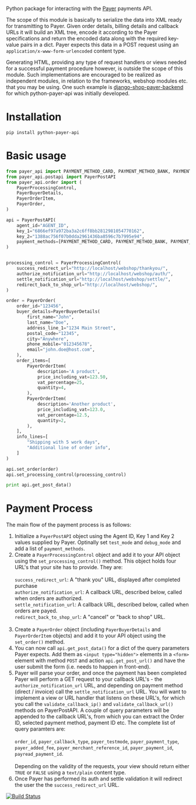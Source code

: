 Python package for interacting with the [Payer](http://payer.se) payments API.

The scope of this module is basically to serialize the data into XML
ready for transmitting to Payer. Given order details, billing details
and callback URLs it will build an XML tree, encode it according to
the Payer specifications and return the encoded data along with the
required key-value pairs in a dict. Payer expects this data in a
POST request using an `application/x-www-form-urlencoded` content
type.

Generating HTML, providing any type of request handlers or views
needed for a successful payment procedure however, is outside the
scope of this module. Such implementations are encouraged to be
realized as independent modules, in relation to the frameworks, 
webshop modules etc. that you may be using. One such example is
[django-shop-payer-backend](https://github.com/dessibelle/django-shop-payer-backend) for which python-payer-api was
initially developed.

Installation
============

	pip install python-payer-api

Basic usage
===========

```python
from payer_api import PAYMENT_METHOD_CARD, PAYMENT_METHOD_BANK, PAYMENT_METHOD_PHONE, PAYMENT_METHOD_INVOICE
from payer_api.postapi import PayerPostAPI
from payer_api.order import (
    PayerProcessingControl,
    PayerBuyerDetails,
    PayerOrderItem,
    PayerOrder,
)

api = PayerPostAPI(
    agent_id="AGENT_ID",
    key_1="6866ef97a972ba3a2c6ff8bb2812981054770162",
    key_2="1388ac756f07b0dda2961436ba8596c7b7995e94",
    payment_methods=[PAYMENT_METHOD_CARD, PAYMENT_METHOD_BANK, PAYMENT_METHOD_PHONE, PAYMENT_METHOD_INVOICE]
)


processing_control = PayerProcessingControl(
    success_redirect_url="http://localhost/webshop/thankyou/",
    authorize_notification_url="http://localhost/webshop/auth/",
    settle_notification_url="http://localhost/webshop/settle/",
    redirect_back_to_shop_url="http://localhost/webshop/",
)

order = PayerOrder(
    order_id="123456",
    buyer_details=PayerBuyerDetails(
        first_name="John",
        last_name="Doe",
        address_line_1="1234 Main Street",
        postal_code="12345",
        city="Anywhere",
        phone_mobile="012345678",
        email="john.doe@host.com",
    ),
    order_items=[
        PayerOrderItem(
            description='A product',
            price_including_vat=123.50,
            vat_percentage=25,
            quantity=4,
        ),
        PayerOrderItem(
            description='Another product',
            price_including_vat=123.0,
            vat_percentage=12.5,
            quantity=2,
        ),
    ],
    info_lines=[
        "Shipping with 5 work days",
        "Additional line of order info",
    ]
)

api.set_order(order)
api.set_processing_control(processing_control)

print api.get_post_data()
```

Payment Process
===============

The main flow of the payment process is as follows:

1. Initialize a `PayerPostAPI` object using the Agent ID, Key 1 and Key 2 values supplied by Payer. Optinally set `test_mode` and `debug_mode` and add a list of `payment_methods`.
1. Create a `PayerProcessingControl` object and add it to your API object using the `set_processing_control()` method. This object holds four URL's that your site has to provide. They are:  
   
    `success_redirect_url`: A "thank you" URL, displayed after completed purchase  
    `authorize_notification_url`: A callback URL, described below, called when orders are authorized.  
    `settle_notification_url`: A callback URL, described below, called when orders are payed.   
    `redirect_back_to_shop_url`: A "cancel" or "back to shop" URL.  
       
1. Create a `PayerOrder` object (including `PayerBuyerDetails` and `PayerOrderItem` objects) and add it to your API object using the `set_order()` method.
1. You can now call `api.get_post_data()` for a dict of the query parameters Payer expects. Add them as `<input type="hidden">` elements  in a `<form>` element with method `POST` and action `api.get_post_url()` and have the user submit the form (i.e. needs to happen in front-end).
1. Payer will parse your order, and once the payment has been completed Payer will perform a GET request to your callback URL's - the `authorize_notification_url` URL, and depending on payment method (direct / invoice) call the `settle_notification_url` URL. You will want to implement a view or URL handler that listens on these URL's, for which you call the `validate_callback_ip()` and `validate_callback_url()` methods on PayerPostAPI. A couple of query parameters will be appended to the callback URL's, from which you can extract the Order ID, selected payment method, payment ID etc. The complete list of query paramters are:  
   
`order_id`, `payer_callback_type`, `payer_testmode`, `payer_payment_type`, `payer_added_fee`, `payer_merchant_reference_id`, `payer_payment_id`, `payread_payment_id`.  
   
Depending on the validity of the requests, your view should return either `TRUE` or `FALSE` using a `text/plain` content type.
1. Once Payer has performed its auth and settle validation it will redirect the user the the `success_redirect_url` URL.

[![Build Status](https://travis-ci.org/dessibelle/python-payer-api.svg?branch=master)](https://travis-ci.org/dessibelle/python-payer-api)

